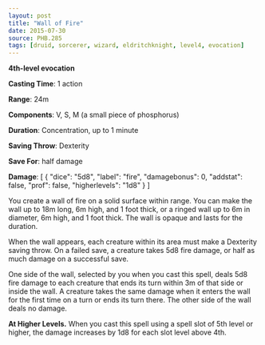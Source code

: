 ```yaml
---
layout: post
title: "Wall of Fire"
date: 2015-07-30
source: PHB.285
tags: [druid, sorcerer, wizard, eldritchknight, level4, evocation]
---
```


**4th-level evocation**

**Casting Time**: 1 action

**Range**: 24m

**Components**: V, S, M (a small piece of phosphorus)

**Duration**: Concentration, up to 1 minute

**Saving Throw**: Dexterity

**Save For**: half damage

**Damage**: [ { "dice": "5d8", "label": "fire", "damagebonus": 0, "addstat": false, "prof": false, "higherlevels": "1d8" } ]

You create a wall of fire on a solid surface within range. You can make the wall up to 18m long, 6m high, and 1 foot thick, or a ringed wall up to 6m in diameter, 6m high, and 1 foot thick. The wall is opaque and lasts for the duration.

When the wall appears, each creature within its area must make a Dexterity saving throw. On a failed save, a creature takes 5d8 fire damage, or half as much damage on a successful save.

One side of the wall, selected by you when you cast this spell, deals 5d8 fire damage to each creature that ends its turn within 3m of that side or inside the wall. A creature takes the same damage when it enters the wall for the first time on a turn or ends its turn there. The other side of the wall deals no damage.

**At Higher Levels.** When you cast this spell using a spell slot of 5th level or higher, the damage increases by 1d8 for each slot level above 4th.
